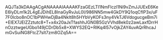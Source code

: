 AQJTa3kDAAgACgANAAAAIAAAAKFzaGEzLTI1NmFlczI1Ni9vZmJJUExE6KeE6IyDLm1k2L4gEJDihEL8lnaGyRvJuL0I/986NN5mw4GkDY9Q1oqCfIP3x/uF7F0lcbo8nOC1bPWHwDjBa4Nklt8h5HYbVyKOFs3ny4VkTJ6VdogucgeBm7i+ElEX7JElZZztutc8+T+x4x20aJxTfashhJGN0B5GzVVhd8ek0z2awLaxfDrrHnOzztwgeUGbo149jCDrDb5x8+XWYS2EQ+RIKq4l57vOjkZAY4uvAQrRhcaJmGvSuiNG8FtcZ7slt7zm8OZq5A==